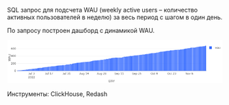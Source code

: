 SQL запрос для подсчета WAU (weekly active users – количество активных пользователей в неделю) за весь период с 
шагом в один день.

По запросу построен дашборд с динамикой WAU.

![alt text](https://github.com/HlodM/ml-simulator/blob/main/level2/wau(clickhouse%2Cmetrics)/bar_wau.png)

Инструменты: ClickHouse, Redash
